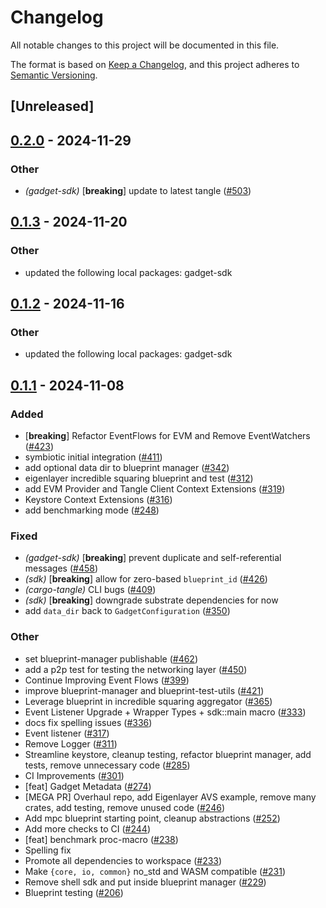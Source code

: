 # Changelog

All notable changes to this project will be documented in this file.

The format is based on [Keep a Changelog](https://keepachangelog.com/en/1.0.0/),
and this project adheres to [Semantic Versioning](https://semver.org/spec/v2.0.0.html).

## [Unreleased]

## [0.2.0](https://github.com/tangle-network/gadget/compare/blueprint-manager-v0.1.3...blueprint-manager-v0.2.0) - 2024-11-29

### Other

- *(gadget-sdk)* [**breaking**] update to latest tangle ([#503](https://github.com/tangle-network/gadget/pull/503))

## [0.1.3](https://github.com/tangle-network/gadget/compare/blueprint-manager-v0.1.2...blueprint-manager-v0.1.3) - 2024-11-20

### Other

- updated the following local packages: gadget-sdk

## [0.1.2](https://github.com/tangle-network/gadget/compare/blueprint-manager-v0.1.1...blueprint-manager-v0.1.2) - 2024-11-16

### Other

- updated the following local packages: gadget-sdk

## [0.1.1](https://github.com/tangle-network/gadget/releases/tag/blueprint-manager-v0.1.1) - 2024-11-08

### Added

- [**breaking**] Refactor EventFlows for EVM and Remove EventWatchers ([#423](https://github.com/tangle-network/gadget/pull/423))
- symbiotic initial integration ([#411](https://github.com/tangle-network/gadget/pull/411))
- add optional data dir to blueprint manager ([#342](https://github.com/tangle-network/gadget/pull/342))
- eigenlayer incredible squaring blueprint and test ([#312](https://github.com/tangle-network/gadget/pull/312))
- add EVM Provider and Tangle Client Context Extensions ([#319](https://github.com/tangle-network/gadget/pull/319))
- Keystore Context Extensions ([#316](https://github.com/tangle-network/gadget/pull/316))
- add benchmarking mode ([#248](https://github.com/tangle-network/gadget/pull/248))

### Fixed

- *(gadget-sdk)* [**breaking**] prevent duplicate and self-referential messages ([#458](https://github.com/tangle-network/gadget/pull/458))
- *(sdk)* [**breaking**] allow for zero-based `blueprint_id` ([#426](https://github.com/tangle-network/gadget/pull/426))
- *(cargo-tangle)* CLI bugs ([#409](https://github.com/tangle-network/gadget/pull/409))
- *(sdk)* [**breaking**] downgrade substrate dependencies for now
- add `data_dir` back to `GadgetConfiguration` ([#350](https://github.com/tangle-network/gadget/pull/350))

### Other

- set blueprint-manager publishable ([#462](https://github.com/tangle-network/gadget/pull/462))
- add a p2p test for testing the networking layer ([#450](https://github.com/tangle-network/gadget/pull/450))
- Continue Improving Event Flows ([#399](https://github.com/tangle-network/gadget/pull/399))
- improve blueprint-manager and blueprint-test-utils ([#421](https://github.com/tangle-network/gadget/pull/421))
- Leverage blueprint in incredible squaring aggregator ([#365](https://github.com/tangle-network/gadget/pull/365))
- Event Listener Upgrade + Wrapper Types + sdk::main macro ([#333](https://github.com/tangle-network/gadget/pull/333))
- docs fix spelling issues ([#336](https://github.com/tangle-network/gadget/pull/336))
- Event listener ([#317](https://github.com/tangle-network/gadget/pull/317))
- Remove Logger ([#311](https://github.com/tangle-network/gadget/pull/311))
- Streamline keystore, cleanup testing, refactor blueprint manager, add tests, remove unnecessary code ([#285](https://github.com/tangle-network/gadget/pull/285))
- CI Improvements ([#301](https://github.com/tangle-network/gadget/pull/301))
- [feat] Gadget Metadata ([#274](https://github.com/tangle-network/gadget/pull/274))
- [MEGA PR] Overhaul repo, add Eigenlayer AVS example, remove many crates, add testing, remove unused code ([#246](https://github.com/tangle-network/gadget/pull/246))
- Add mpc blueprint starting point, cleanup abstractions ([#252](https://github.com/tangle-network/gadget/pull/252))
- Add more checks to CI ([#244](https://github.com/tangle-network/gadget/pull/244))
- [feat] benchmark proc-macro ([#238](https://github.com/tangle-network/gadget/pull/238))
- Spelling fix
- Promote all dependencies to workspace ([#233](https://github.com/tangle-network/gadget/pull/233))
- Make `{core, io, common}` no_std and WASM compatible ([#231](https://github.com/tangle-network/gadget/pull/231))
- Remove shell sdk and put inside blueprint manager ([#229](https://github.com/tangle-network/gadget/pull/229))
- Blueprint testing ([#206](https://github.com/tangle-network/gadget/pull/206))

